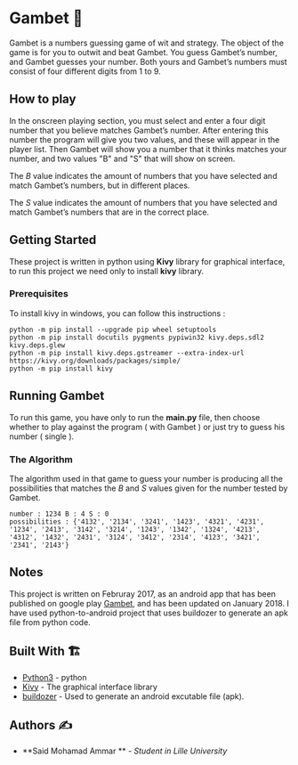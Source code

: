 # Gambet 🤔

Gambet is a numbers guessing game of wit and strategy.
The object of the game is for you to outwit and beat Gambet.
You guess Gambet’s number, and Gambet guesses your number.
Both yours and Gambet’s numbers must consist of four different digits from 1 to 9.

## How to play


In the onscreen playing section, you must select and enter a four digit number that you believe matches Gambet’s number.
After entering this number the program will give you two values, and these will appear in the player list.
Then Gambet will show you a number that it thinks matches your number, and two values "B" and "S" that will show on screen.

The *B* value indicates the amount of numbers that you have selected and match Gambet’s numbers, but in different places.

The *S* value indicates the amount of numbers that you have selected and match Gambet’s numbers that are in the correct place.

## Getting Started

These project is written in python using **Kivy** library for graphical interface, to run this project we need only to install **kivy** library.
### Prerequisites

To install kivy in windows, you can follow this instructions : 

```
python -m pip install --upgrade pip wheel setuptools
python -m pip install docutils pygments pypiwin32 kivy.deps.sdl2 kivy.deps.glew
python -m pip install kivy.deps.gstreamer --extra-index-url https://kivy.org/downloads/packages/simple/
python -m pip install kivy
```

## Running Gambet

To run this game, you have only to run the **main.py** file, then choose whether to play against the program ( with Gambet ) or just try to guess his number ( single ). 

### The Algorithm

The algorithm used in that game to guess your number is producing all the possibilities that matches the *B* and *S* values given for the number tested by Gambet.

```
number : 1234 B : 4 S : 0
possibilities : {'4132', '2134', '3241', '1423', '4321', '4231', '1234', '2413', '3142', '3214', '1243', '1342', '1324', '4213', '4312', '1432', '2431', '3124', '3412', '2314', '4123', '3421', '2341', '2143'}
```

## Notes
This project is written on Februray 2017, as an android app that has been published on google play [Gambet](https://play.google.com/store/apps/details?id=mais.gambet&hl=en), and has been updated on January 2018.
I have used python-to-android project that uses buildozer to generate an apk file from python code.

## Built With 🏗️

* [Python3](https://www.python.org/) - python
* [Kivy](https://kivy.org/) - The graphical interface library
* [buildozer](https://kivy.org/doc/stable/guide/packaging-android.html) - Used to generate an android excutable file (apk).

## Authors ✍

* **Said Mohamad Ammar ** - *Student in Lille University* 
